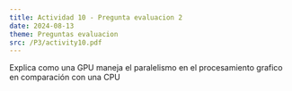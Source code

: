 ```yaml
---
title: Actividad 10 - Pregunta evaluacion 2
date: 2024-08-13
theme: Preguntas evaluacion 
src: /P3/activity10.pdf
---
```

Explica como una GPU maneja el paralelismo en el procesamiento grafico en comparación con una CPU
